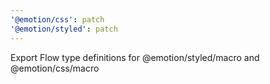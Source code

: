 ```yaml
---
'@emotion/css': patch
'@emotion/styled': patch
---
```


Export Flow type definitions for @emotion/styled/macro and @emotion/css/macro
